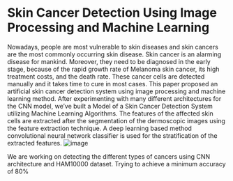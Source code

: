 # Skin Cancer Detection Using Image Processing and Machine Learning

Nowadays, people are most vulnerable to skin diseases and skin cancers are the most commonly occurring skin disease. Skin cancer is an alarming disease for mankind. Moreover, they need to be diagnosed in the early stage, because of the rapid growth rate of Melanoma skin cancer, its high treatment costs, and the death rate. These cancer cells are detected manually and it takes time to cure in most cases. This paper proposed an artificial skin cancer detection system using image processing and machine learning method. After experimenting with many different architectures for the CNN model, we’ve built a Model of a Skin Cancer Detection System utilizing Machine Learning Algorithms. The features of the affected skin cells are extracted after the segmentation of the dermoscopic images using the feature extraction technique. A deep learning based method convolutional neural network classifier is used for the stratification of the extracted features. 
![image](https://github.com/anuragh2002/Skin-Cancer-Detection/assets/78635306/b6e17ef2-817f-41b9-a039-c0fea2250c3e)

We are working on detecting the different types of cancers using CNN architecture and HAM10000 dataset. Trying to achieve a minimum accuracy of 80% 
